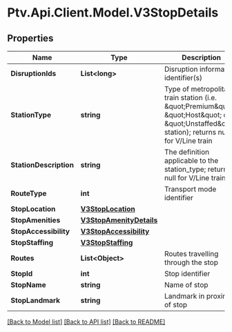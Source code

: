 # Ptv.Api.Client.Model.V3StopDetails

## Properties

Name | Type | Description | Notes
------------ | ------------- | ------------- | -------------
**DisruptionIds** | **List&lt;long&gt;** | Disruption information identifier(s) | [optional] 
**StationType** | **string** | Type of metropolitan train station (i.e. \&quot;Premium\&quot;, \&quot;Host\&quot; or \&quot;Unstaffed\&quot; station); returns null for V/Line train | [optional] 
**StationDescription** | **string** | The definition applicable to the station_type; returns null for V/Line train | [optional] 
**RouteType** | **int** | Transport mode identifier | [optional] 
**StopLocation** | [**V3StopLocation**](V3StopLocation.md) |  | [optional] 
**StopAmenities** | [**V3StopAmenityDetails**](V3StopAmenityDetails.md) |  | [optional] 
**StopAccessibility** | [**V3StopAccessibility**](V3StopAccessibility.md) |  | [optional] 
**StopStaffing** | [**V3StopStaffing**](V3StopStaffing.md) |  | [optional] 
**Routes** | **List&lt;Object&gt;** | Routes travelling through the stop | [optional] 
**StopId** | **int** | Stop identifier | [optional] 
**StopName** | **string** | Name of stop | [optional] 
**StopLandmark** | **string** | Landmark in proximity of stop | [optional] 

[[Back to Model list]](../README.md#documentation-for-models) [[Back to API list]](../README.md#documentation-for-api-endpoints) [[Back to README]](../README.md)

